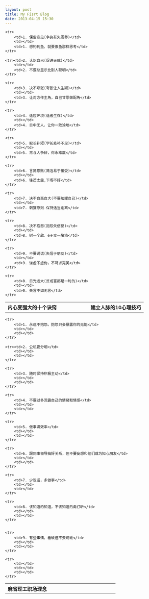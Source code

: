 ```yaml
---
layout: post
title: My Fisrt Blog
date: 2013-04-15 15:30
---
```

<table> 
    <tr align="left">
        <th width="40%"><strong>内心变强大的十个诀窍<strong></th>
        <th width="20%"><strong><strong></th>
        <th width="40%"><strong>建立人脉的10心理技巧<strong></th>
    </tr>

    <tr>
        <td>1. 保留意见(争执有失涵养)</td>
        <td></td>
        <td>1. 想钓到鱼，就要像鱼那样思考</td>
    </tr>

    <tr><td>2. 认识自己(促进天赋)</td>
        <td></td>
        <td>2. 不要总显示比别人聪明</td>
    </tr>

    <tr>
        <td>3. 决不夸张(夸张让人生疑)</td>
        <td></td>
        <td>3. 让对方作主角，自己甘愿做配角</td>
    </tr>

    <tr>
        <td>4. 适应环境(适者生存)</td>
        <td></td>
        <td>4. 目中无人，让你一败涂地</td>
    </tr>

<!--break-->

    <tr>
        <td>5. 取长补短(学长处补不足)</td>
        <td></td>
        <td>5. 常与人争辩，你永难赢</td>
    </tr>

    <tr>
        <td>6. 言简意赅(简洁易于接受)</td>
        <td></td>
        <td>6. 锋芒太露,下场不好</td>
    </tr>

    <tr>
        <td>7. 决不自高自大(不要炫耀自己)</td>
        <td></td>
        <td>7. 刺猬原则-保持适当距离</td>
    </tr>

    <tr>
        <td>8. 决不抱怨(抱怨失信誉)</td>
        <td></td>
        <td>8. 树一个敌，e于立一堵墙</td>
    </tr>

    <tr>
        <td>9. 不要说谎(失信于朋友)</td>
        <td></td>
        <td>9. 谦虚不虚伪，不苛求完美</td>
    </tr>

    <tr>
        <td>0. 目光远大(贫或富都是一时的)</td>
        <td></td>
        <td>0. 失言不如无言</td>
    </tr>
</table>

<p></p>

<table> 
    <tr align="left">
        <th width="40%"><strong>麻省理工职场理念<strong></th>
        <th width="20%"><strong><strong></th>
        <th width="40%"><strong><strong></th>
    </tr>

    <tr>
        <td>1. 永远不抱怨。抱怨只会暴露你的无能</td>
        <td></td>
        <td></td>
    </tr>

    <tr><td>2. 公私要分明</td>
        <td></td>
        <td></td>
    </tr>

    <tr>
        <td>3. 随时保持积极主动</td>
        <td></td>
        <td></td>
    </tr>

    <tr>
        <td>4. 不要过多流露自己的情绪和情感</td>
        <td></td>
        <td></td>
    </tr>

<!--break-->

    <tr>
        <td>5. 做事讲效率</td>
        <td></td>
        <td></td>
    </tr>

    <tr>
        <td>6. 跟同事领导搞好关系，但不要妄想和他们成为知心朋友</td>
        <td></td>
        <td></td>
    </tr>

    <tr>
        <td>7. 少说话，多做事</td>
        <td></td>
        <td></td>
    </tr>

    <tr>
        <td>8. 该知道的知道，不该知道的甭打听</td>
        <td></td>
        <td></td>
    </tr>


    <tr>
        <td>9. 有些事情，看破但不要说破</td>
        <td></td>
        <td></td>
    </tr>

    <tr>
        <td></td>
        <td></td>
        <td></td>
    </tr>
</table>


